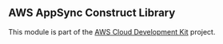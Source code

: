## AWS AppSync Construct Library
This module is part of the [AWS Cloud Development Kit](https://github.com/awslabs/aws-cdk) project.
